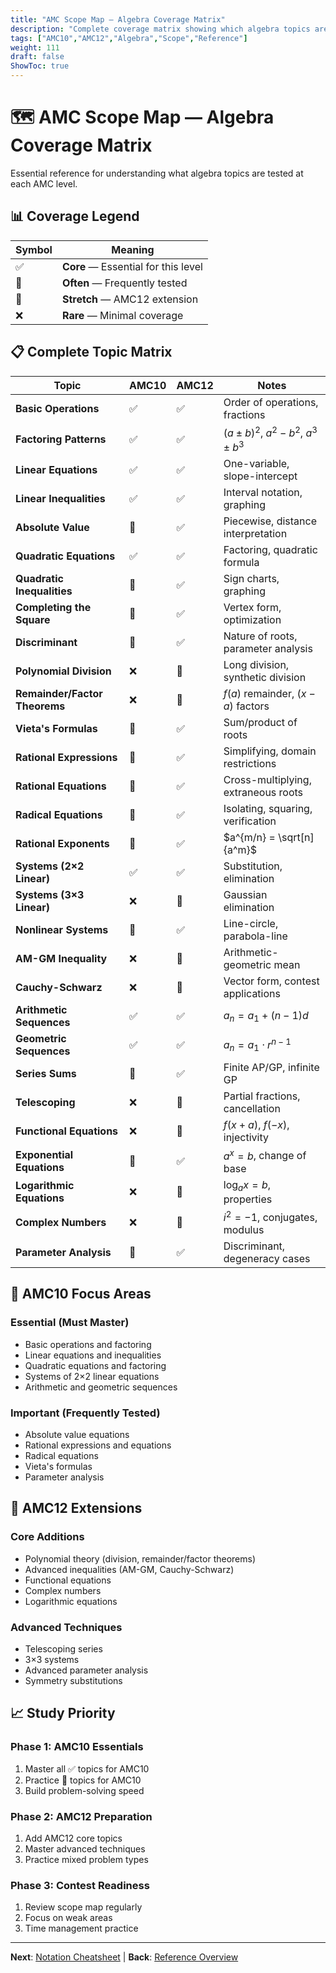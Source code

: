 ```yaml
---
title: "AMC Scope Map — Algebra Coverage Matrix"
description: "Complete coverage matrix showing which algebra topics are tested in AMC10 vs AMC12."
tags: ["AMC10","AMC12","Algebra","Scope","Reference"]
weight: 111
draft: false
ShowToc: true
---
```


# 🗺️ AMC Scope Map — Algebra Coverage Matrix

Essential reference for understanding what algebra topics are tested at each AMC level.

## 📊 Coverage Legend

| Symbol | Meaning |
|--------|---------|
| ✅ | **Core** — Essential for this level |
| 🔶 | **Often** — Frequently tested |
| 🔸 | **Stretch** — AMC12 extension |
| ❌ | **Rare** — Minimal coverage |

## 📋 Complete Topic Matrix

| Topic | AMC10 | AMC12 | Notes |
|-------|-------|-------|-------|
| **Basic Operations** | ✅ | ✅ | Order of operations, fractions |
| **Factoring Patterns** | ✅ | ✅ | $(a\pm b)^2$, $a^2-b^2$, $a^3\pm b^3$ |
| **Linear Equations** | ✅ | ✅ | One-variable, slope-intercept |
| **Linear Inequalities** | ✅ | ✅ | Interval notation, graphing |
| **Absolute Value** | 🔶 | ✅ | Piecewise, distance interpretation |
| **Quadratic Equations** | ✅ | ✅ | Factoring, quadratic formula |
| **Quadratic Inequalities** | 🔶 | ✅ | Sign charts, graphing |
| **Completing the Square** | 🔶 | ✅ | Vertex form, optimization |
| **Discriminant** | 🔶 | ✅ | Nature of roots, parameter analysis |
| **Polynomial Division** | ❌ | 🔶 | Long division, synthetic division |
| **Remainder/Factor Theorems** | ❌ | 🔶 | $f(a)$ remainder, $(x-a)$ factors |
| **Vieta's Formulas** | 🔶 | ✅ | Sum/product of roots |
| **Rational Expressions** | 🔶 | ✅ | Simplifying, domain restrictions |
| **Rational Equations** | 🔶 | ✅ | Cross-multiplying, extraneous roots |
| **Radical Equations** | 🔶 | ✅ | Isolating, squaring, verification |
| **Rational Exponents** | 🔶 | ✅ | $a^{m/n} = \sqrt[n]{a^m}$ |
| **Systems (2×2 Linear)** | ✅ | ✅ | Substitution, elimination |
| **Systems (3×3 Linear)** | ❌ | 🔶 | Gaussian elimination |
| **Nonlinear Systems** | 🔶 | ✅ | Line-circle, parabola-line |
| **AM-GM Inequality** | ❌ | 🔶 | Arithmetic-geometric mean |
| **Cauchy-Schwarz** | ❌ | 🔸 | Vector form, contest applications |
| **Arithmetic Sequences** | ✅ | ✅ | $a_n = a_1 + (n-1)d$ |
| **Geometric Sequences** | ✅ | ✅ | $a_n = a_1 \cdot r^{n-1}$ |
| **Series Sums** | 🔶 | ✅ | Finite AP/GP, infinite GP |
| **Telescoping** | ❌ | 🔶 | Partial fractions, cancellation |
| **Functional Equations** | ❌ | 🔶 | $f(x+a)$, $f(-x)$, injectivity |
| **Exponential Equations** | 🔶 | ✅ | $a^x = b$, change of base |
| **Logarithmic Equations** | ❌ | 🔶 | $\log_a x = b$, properties |
| **Complex Numbers** | ❌ | 🔶 | $i^2 = -1$, conjugates, modulus |
| **Parameter Analysis** | 🔶 | ✅ | Discriminant, degeneracy cases |

## 🎯 AMC10 Focus Areas

### Essential (Must Master)
- Basic operations and factoring
- Linear equations and inequalities  
- Quadratic equations and factoring
- Systems of 2×2 linear equations
- Arithmetic and geometric sequences

### Important (Frequently Tested)
- Absolute value equations
- Rational expressions and equations
- Radical equations
- Vieta's formulas
- Parameter analysis

## 🎯 AMC12 Extensions

### Core Additions
- Polynomial theory (division, remainder/factor theorems)
- Advanced inequalities (AM-GM, Cauchy-Schwarz)
- Functional equations
- Complex numbers
- Logarithmic equations

### Advanced Techniques
- Telescoping series
- 3×3 systems
- Advanced parameter analysis
- Symmetry substitutions

## 📈 Study Priority

### Phase 1: AMC10 Essentials
1. Master all ✅ topics for AMC10
2. Practice 🔶 topics for AMC10
3. Build problem-solving speed

### Phase 2: AMC12 Preparation  
1. Add AMC12 core topics
2. Master advanced techniques
3. Practice mixed problem types

### Phase 3: Contest Readiness
1. Review scope map regularly
2. Focus on weak areas
3. Time management practice

---

**Next**: [Notation Cheatsheet](notation-cheatsheet) | **Back**: [Reference Overview](../)
